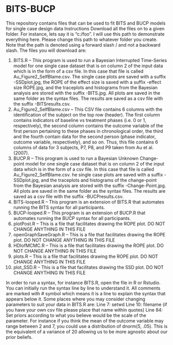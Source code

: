 # BITS-BUCP
This repository contains files that can be used to fit BITS and BUCP models for single case design data
                                                 Instructions
Download all the files on to a given folder. For instance, lets say it is “c:/foo”. I will use this path to demonstrate everything here. Please change this path to whatever folder you create. Note that the path is denoted using a forward slash / and not a backward slash.
The files you will download are:
1.	BITS.R – This program is used to run a Bayesian Interrupted Time-Series model for one single case dataset that is on column 2 of the input data which is in the form of a csv file. In this case that file is called Au_Figure2_SelfBlame.csv. The single case plots are saved with a suffix -SSDplot.jpg, the ROPE of the effect size is saved with a suffix -effect size ROPE.jpg, and the traceplots and histograms from the Bayesian analysis are stored with the suffix -BITS.jpg. All plots are saved in the same folder as the syntax files. The results are saved as a csv file with the suffix -BITSresults.csv.
2.	Au_Figure2_SelfBlame.csv – This CSV file contains 6 columns with the identification of the subject on the top row (header). The first column contains indicators of baseline vs treatment phases (i.e. 0 or 1, respectively), the second column contains the outcome variable of the first person pertaining to these phases in chronological order, the third and the fourth contain data for the second person (phase indicator, outcome variable, respectively), and so on. Thus, this file contains 6 columns of data for 3 subjects, P7, P8, and P9 taken from Au et al. (2007).
3.	BUCP.R – This program is used to run a Bayesian Unknown Change-point model for one single case dataset that is on column 2 of the input data which is in the form of a csv file. In this case that file is called Au_Figure2_SelfBlame.csv. he single case plots are saved with a suffix -SSDplot.jpg, and the traceplots and histograms of the change-point from the Bayesian analysis are stored with the suffix -Change-Point.jpg. All plots are saved in the same folder as the syntax files. The results are saved as a csv file with the suffix -BUCPresults.csv.
4.	BITS-looped.R – This program is an extension of BITS.R that automates running the BITS syntax for all participants.
5.	BUCP-looped.R – This program is an extension of BUCP.R that automates running the BUCP syntax for all participants.
6.	plotPost.R – This is a file that facilitates drawing the ROPE plot. DO NOT CHANGE ANYTHING IN THIS FILE
7.	openGraphSaveGraph.R – This is a file that facilitates drawing the ROPE plot. DO NOT CHANGE ANYTHING IN THIS FILE
8.	HDIofMCMC.R – This is a file that facilitates drawing the ROPE plot. DO NOT CHANGE ANYTHING IN THIS FILE
9.	plots.R – This is a file that facilitates drawing the ROPE plot. DO NOT CHANGE ANYTHING IN THIS FILE
10.	plot_SSD.R – This is a file that facilitates drawing the SSD plot. DO NOT CHANGE ANYTHING IN THIS FILE

In order to run a syntax, for instance BITS.R, open the file in R or Rstudio. You can initially run the syntax line by line to understand it. All comments are marked with # symbol which means it is a line to explain the syntax that appears below it. 
Some places where you may consider changing parameters to suit your data in BITS.R are:
Line 7: setwd
Line 10: filename (if you have your own csv file please place that name within quotes)
Line 84: Set priors according to what you believe would be the scale of the parameter. For instance if you think the mean of the outcome variable may range between 2 and 7, you could use a distribution of dnorm(5, .05). This is the equivalent of a variance of 20 allowing us to be more agnostic about our prior beliefs.



